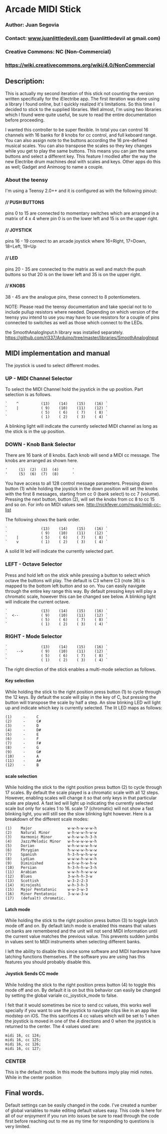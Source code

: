 #  Arcade MIDI Stick

### Author: Juan Segovia
### Contact: www.juanlittledevil.com (juanlittledevil at gmail.com)
### Creative Commons: NC (Non-Commercial)
### https://wiki.creativecommons.org/wiki/4.0/NonCommercial

## Description:

This is actually my second iteration of this stick not counting the version written specifically for the iElectribe app.
The first iteration was done using a library I found online, but I quickly realized it's limitations. So this time I decided
to stick to the supplied libraries. Well almost, I'm using two libraries which I found were quite useful, be sure to read the
entire documentation before proceeding.

I wanted this controller to be super flexible. In total you can control 16 channels with 16 banks for 8 knobs for cc
control, and full keboard range. You can also assign note to the buttons according the 16 pre-defined musical scales.
You can also transpose the scales so they key changes while you get to play the same buttons. This means you can jam the same
buttons and select a different key. This feature I modled after the way the new Electribe drum machines deal with scales and keys. Other apps do this as well; Gadget and Animoog to name a couple.


### About the teensy

I'm using a Teensy 2.0++ and it is configured as with the following pinout:

#### // PUSH BUTTONS
pins 0 to 15 are connected to momentary switches which are arranged in a matrix of 4 x 4 where
pin 0 is on the lower left and 15 is on the upper right.

#### // JOYSTICK
pins 16 - 19 connect to an arcade joystick where 16=Right, 17=Down, 18=Left, 19=Up

#### // LED
pins 20 - 35 are connected to the matrix as well and match the push buttons so that 20 is on the
lower left and 35 is on the upper right.

#### // KNOBS
38 - 45 are the analogue pins, these connect to 8 potentiometers.

NOTE: Please read the teensy documentation and take special not to to include pullup resistors
where needed. Depending on which version of the teensy you intend to use you may have to use
resistors for a couple of pins connected to switches as well as those which connect to the LEDs.

the SmoothAnalogInput.h library was installed separately.
https://github.com/rl337/Arduino/tree/master/libraries/SmoothAnalogInput

## MIDI implementation and manual

The joystick is used to select different modes.

### UP - MIDI Channel Selector

To select the MIDI Channel hold the joystick in the up position. Part selection is as follows.

	`    ^          (13)    (14)    (15)    (16) `
	`    |          ( 9)    (10)    (11)    (12) `
	`               ( 5)    ( 6)    ( 7)    ( 8) `
	`               ( 1)    ( 2)    ( 3)    ( 4) `

A blinking light will indicate the currently selected MIDI channel as long as the stick is in the up position.

### DOWN - Knob Bank Selector

There are 16 bank of 8 knobs. Each knob will send a MIDI cc message. The knobs are arranged as shown here.

	'     (1)  (2)  (3)  (4)      '
	'     (5)  (6)  (7)  (8)      '

You have access to all 128 control message parameters. Pressing down button (1) while holding the joystick
 in the down position will set the knobs with the first 8 messages, starting from cc 0 (bank select) to cc 7 (volume). 
 Pressing the next button, button (2), will set the knobs from cc 8 to cc 15 and so on.
 For info on MIDI values see. http://nickfever.com/music/midi-cc-list

The following shows the bank order.

	`               (13)    (14)    (15)    (16) `
	`               ( 9)    (10)    (11)    (12) `
	`    |          ( 5)    ( 6)    ( 7)    ( 8) `
	`    v          ( 1)    ( 2)    ( 3)    ( 4) `

A solid lit led will indicate the currently selected part.


### LEFT - Octave Selector

Press and hold left on the stick while pressing a button to select which octave the buttons will play. The default
is C3 where C3 (note 36) is mapped to the bottom left button and so on. You can easily navigate through the entire
key range this way. By default pressing keys will play a chromatic scale, however this can be changed see below. A
blinking light will indicate the current octave.

	`               (13)    (14)    (15)    (16) `
	`  <--          ( 9)    (10)    (11)    (12) `
	`               ( 5)    ( 6)    ( 7)    ( 8) `
	`               ( 1)    ( 2)    ( 3)    ( 4) `


### RIGHT - Mode Selector

	`               (13)    (14)    (15)    (16) `
	`    -->        ( 9)    (10)    (11)    (12) `
	`               ( 5)    ( 6)    ( 7)    ( 8) `
	`               ( 1)    ( 2)    ( 3)    ( 4) `

The right direction of the stick enables a multi-mode selection as follows.

#### Key selection

While holding the stick to the right position press button (1) to cycle through the 12 keys. By default the scale
will play in the key of C, but pressing the button will transpose the scale by half a step. An slow blinking LED
will light up and indicate which key is currently selected. The lit LED maps as follows:

	(1)     -     C
	(2)     -     C#
	(3)     -     D
	(4)     -     D#
	(5)     -     E
	(6)     -     F
	(7)     -     F#
	(8)     -     G
	(9)     -     G#
	(10)    -     A
	(11)    -     A#
	(12)    -     B

#### scale selection

While holding the stick to the right position press button (2) to cycle through 17 scales. By default the scale played
is a chromatic scale with all 12 steps. However, enabling scales will change it so that only keys in that particular
scale are played. A fast led will light up indicating the currently selected scale but only for scales 1 to 16.
scale 17 (chromatic) will not show a fast blinking light, you will still see the slow blinking light however.
Here is a breakdown of the different scale modes:

	(1)    Major                w-w-h-w-w-w-h
	(2)    Natural Minor        w-h-w-w-h-w-w
	(3)    Harmonic Minor       w-h-w-w-h-3-h
	(4)    Jazz/Melodic Minor   w-h-w-w-w-w-h
	(5)    Dorian               w-h-w-w-w-h-w
	(6)    Phrygian             h-w-w-w-h-w-w
	(7)    Spanish              h-3-h-w-h-w-w
	(8)    Lydian               w-w-w-h-w-w-h
	(9)    Diminished           w-h-w-h-w-h-w
	(10)   Persian              h-3-h-h-w-3-h
	(11)   Arabian              w-w-h-h-w-w-w
	(12)   Blues                3-w-h-h-3-w
	(13)   Scottish             w-3-2-2-3
	(14)   Hirojoshi            w-h-3-h-3
	(15)   Major Pentatonic     w-w-3-w-3
	(16)   Minor Pentatonic     3-w-w-3-w
	(17)   (defualt) chromatic.

#### Latch mode

While holding the stick to the right position press button (3) to toggle latch mode off and on. By default latch mode is
enabled this means that values on banks are remembered and the unit will not send MIDI information until the current value
matches the previous value. This prevents sudden jumbs in values sent to MIDI instruments when selecting different banks.

I left the ability to disable this since some software and MIDI hardware have latching functions themselves. If the software
you are using has this features you should probably disable this.


#### Joystick Sends CC mode

While holding the stick to the right position press button (4) to toggle this mode off and on. By default it is on but
this behavior can easily be changed by setting the global variale cc_joystick_mode to false.

I felt that it would sometimes be nice to send cc values, this works well specially if you want to use the joystick to
navigate clips like in an app like modstep on iOS. The this sacrifices 4 cc values which will be set to 1 when the
joystick is moved in one of the 4 directions and 0 when the joystick is returned to the center. The 4 values used are:

    midi 16, cc 124;
    midi 16, cc 125;
    midi 16, cc 126;
    midi 16, cc 127;

### CENTER

This is the default mode. In this mode the buttons imply play midi notes. While in the center position

## Final words.

Default settings can be easily changed in the code. I've created a number of global variables to make editing default values
easy. This code is here for all of our enjoyment if you run into issues be sure to read through the code first before
reaching out to me as my time for responding to questions is very limited.

